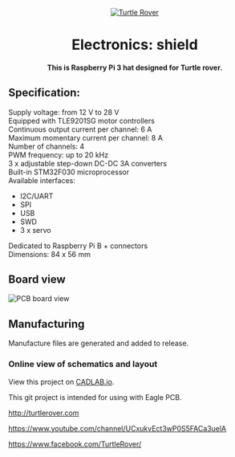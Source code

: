 <p align="center">
  <a href="http://turtlerover.com" alt="Turtle Rover"><img src="https://avatars3.githubusercontent.com/u/36553642?s=84&v=4" alt="Turtle Rover" /></a>
</p>
<h1 align="center">Electronics: shield</h1>
<h4 align="center">This is Raspberry Pi 3 hat designed for Turtle rover.</h4>  

## Specification:

Supply voltage: from 12 V to 28 V  
Equipped with TLE9201SG motor controllers  
Continuous output current per channel: 6 A  
Maximum momentary current per channel: 8 A  
Number of channels: 4  
PWM frequency: up to 20 kHz  
3 x adjustable step-down DC-DC 3A converters   
Built-in STM32F030 microprocessor  
Available interfaces:  
- I2C/UART
- SPI
- USB
- SWD
- 3 x servo

Dedicated to Raspberry Pi B + connectors  
Dimensions: 84 x 56 mm

## Board view
![PCB board view](https://i.imgur.com/RVwgbJY.png)

## Manufacturing
Manufacture files are generated and added to release.

### Online view of schematics and layout
View this project on [CADLAB.io](https://cadlab.io/project/1250). 

This git project is intended for using with Eagle PCB.

http://turtlerover.com

https://www.youtube.com/channel/UCxukvEct3wP0S5FACa3uelA

https://www.facebook.com/TurtleRover/
